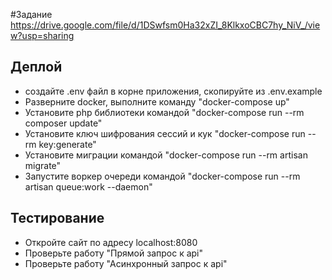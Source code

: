 #Задание
https://drive.google.com/file/d/1DSwfsm0Ha32xZI_8KlkxoCBC7hy_NiV_/view?usp=sharing

## Деплой 
- создайте .env файл в корне приложения, скопируйте из .env.example
- Разверните docker, выполните команду "docker-compose up"
- Установите php библиотеки командой "docker-compose run --rm composer update"
- Установите ключ шифрования сессий и кук "docker-compose run --rm key:generate"
- Установите миграции командой "docker-compose run --rm artisan migrate"
- Запустите воркер очереди командой "docker-compose run --rm artisan queue:work --daemon"

## Тестирование
- Откройте сайт по адресу localhost:8080
- Проверьте работу "Прямой запрос к api"
- Проверьте работу "Асинхронный запрос к api"
